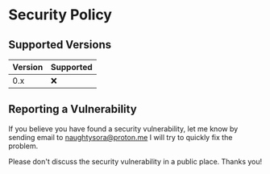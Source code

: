 # Security Policy

## Supported Versions

| Version | Supported          |
| ------- | ------------------ |
| 0.x     | :x:                |

## Reporting a Vulnerability

If you believe you have found a security vulnerability, let me know by sending
email to [naughtysora@proton.me](mailto:naughtysora@proton.me)
I will try to quickly fix the problem.

Please don't discuss the security vulnerability in a public place. Thanks you!
